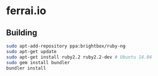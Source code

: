 # ferrai.io

## Building

```bash
sudo apt-add-repository ppa:brightbox/ruby-ng
sudo apt-get update
sudo apt-get install ruby2.2 ruby2.2-dev # Ubuntu 14.04
sudo gem install bundler
bundler install
```
